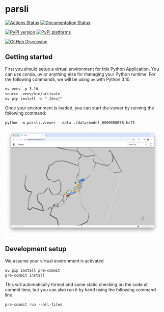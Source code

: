 # parsli

[![Actions Status][actions-badge]][actions-link]
[![Documentation Status][rtd-badge]][rtd-link]

[![PyPI version][pypi-version]][pypi-link]
[![PyPI platforms][pypi-platforms]][pypi-link]

[![GitHub Discussion][github-discussions-badge]][github-discussions-link]

<!-- SPHINX-START -->

<!-- prettier-ignore-start -->
[actions-badge]:            https://github.com/brendanjmeade/parsli/workflows/Test%20and%20Release/badge.svg
[actions-link]:             https://github.com/brendanjmeade/parsli/actions
[github-discussions-badge]: https://img.shields.io/static/v1?label=Discussions&message=Ask&color=blue&logo=github
[github-discussions-link]:  https://github.com/brendanjmeade/parsli/discussions
[pypi-link]:                https://pypi.org/project/parsli/
[pypi-platforms]:           https://img.shields.io/pypi/pyversions/parsli
[pypi-version]:             https://img.shields.io/pypi/v/parsli
[rtd-badge]:                https://readthedocs.org/projects/parsli/badge/?version=latest
[rtd-link]:                 https://parsli.readthedocs.io/en/latest/?badge=latest

<!-- prettier-ignore-end -->

## Getting started

First you should setup a virtual environment for this Python Application. You
can use conda, uv or anything else for managing your Python runtime. For the
following commands, we will be using `uv` with Python 3.10.

```
uv venv -p 3.10
source .venv/bin/activate
uv pip install -e ".[dev]"
```

Once your environment is loaded, you can start the viewer by running the
following command:

```
python -m parsli.viewer --data ./data/model_0000000878.hdf5
```

![App](https://github.com/brendanjmeade/parsli/blob/main/parsli.png)

## Development setup

We assume your virtual environment is activated

```
uv pip install pre-commit
pre-commit install
```

This will automatically format and some static checking on the code at commit
time, but you can also run it by hand using the following command line.

```
pre-commit run --all-files
```
